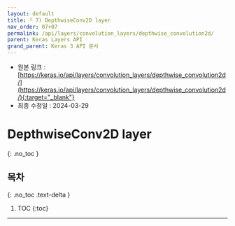 ```yaml
---
layout: default
title: └ 7) DepthwiseConv2D layer
nav_order: 07+07
permalink: /api/layers/convolution_layers/depthwise_convolution2d/
parent: Keras Layers API
grand_parent: Keras 3 API 문서
---
```


* 원본 링크 : [https://keras.io/api/layers/convolution_layers/depthwise_convolution2d/](https://keras.io/api/layers/convolution_layers/depthwise_convolution2d/){:target="_blank"}
* 최종 수정일 : 2024-03-29

# DepthwiseConv2D layer
{: .no_toc }

## 목차
{: .no_toc .text-delta }

1. TOC
{:toc}

---
